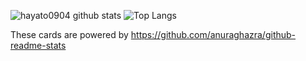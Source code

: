 ![hayato0904 github stats](https://github-readme-stats.vercel.app/api?username=hayato0904&count_private=true&show_icons=true&theme=radical)
![Top Langs](https://github-readme-stats.vercel.app/api/top-langs/?username=hayato0904&theme=radical)

These cards are powered by https://github.com/anuraghazra/github-readme-stats
